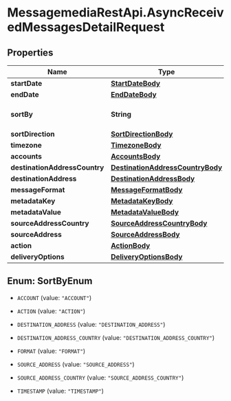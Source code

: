 # MessagemediaRestApi.AsyncReceivedMessagesDetailRequest

## Properties
Name | Type | Description | Notes
------------ | ------------- | ------------- | -------------
**startDate** | [**StartDateBody**](StartDateBody.md) |  | [optional] 
**endDate** | [**EndDateBody**](EndDateBody.md) |  | [optional] 
**sortBy** | **String** | Field to sort results set by | [optional] 
**sortDirection** | [**SortDirectionBody**](SortDirectionBody.md) |  | [optional] 
**timezone** | [**TimezoneBody**](TimezoneBody.md) |  | [optional] 
**accounts** | [**AccountsBody**](AccountsBody.md) |  | [optional] 
**destinationAddressCountry** | [**DestinationAddressCountryBody**](DestinationAddressCountryBody.md) |  | [optional] 
**destinationAddress** | [**DestinationAddressBody**](DestinationAddressBody.md) |  | [optional] 
**messageFormat** | [**MessageFormatBody**](MessageFormatBody.md) |  | [optional] 
**metadataKey** | [**MetadataKeyBody**](MetadataKeyBody.md) |  | [optional] 
**metadataValue** | [**MetadataValueBody**](MetadataValueBody.md) |  | [optional] 
**sourceAddressCountry** | [**SourceAddressCountryBody**](SourceAddressCountryBody.md) |  | [optional] 
**sourceAddress** | [**SourceAddressBody**](SourceAddressBody.md) |  | [optional] 
**action** | [**ActionBody**](ActionBody.md) |  | [optional] 
**deliveryOptions** | [**DeliveryOptionsBody**](DeliveryOptionsBody.md) |  | [optional] 


<a name="SortByEnum"></a>
## Enum: SortByEnum


* `ACCOUNT` (value: `"ACCOUNT"`)

* `ACTION` (value: `"ACTION"`)

* `DESTINATION_ADDRESS` (value: `"DESTINATION_ADDRESS"`)

* `DESTINATION_ADDRESS_COUNTRY` (value: `"DESTINATION_ADDRESS_COUNTRY"`)

* `FORMAT` (value: `"FORMAT"`)

* `SOURCE_ADDRESS` (value: `"SOURCE_ADDRESS"`)

* `SOURCE_ADDRESS_COUNTRY` (value: `"SOURCE_ADDRESS_COUNTRY"`)

* `TIMESTAMP` (value: `"TIMESTAMP"`)




